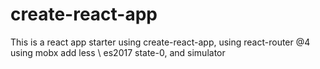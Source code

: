 # create-react-app

This is a react app starter
using 
create-react-app,
using react-router @4
using mobx
add less \ es2017 state-0, and simulator

